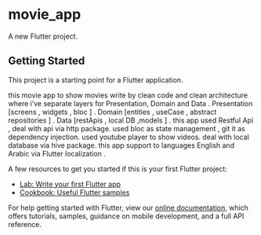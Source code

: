 # movie_app

A new Flutter project.

## Getting Started

This project is a starting point for a Flutter application.

this movie app to show movies write by clean code and clean architecture
 where i’ve separate layers for Presentation, Domain and Data .
 Presentation [screens , widgets , bloc ] .
 Domain [entities , useCase , abstract repositories ] .
 Data [restApis , local DB ,models ] .
this app used Restful Api , deal with api via http package.
used bloc as state management , git it as dependency injection.
used youtube player to show videos.
deal with local database via hive package.
this app support to languages English and Arabic via Flutter localization .

A few resources to get you started if this is your first Flutter project:

- [Lab: Write your first Flutter app](https://flutter.dev/docs/get-started/codelab)
- [Cookbook: Useful Flutter samples](https://flutter.dev/docs/cookbook)

For help getting started with Flutter, view our
[online documentation](https://flutter.dev/docs), which offers tutorials,
samples, guidance on mobile development, and a full API reference.
